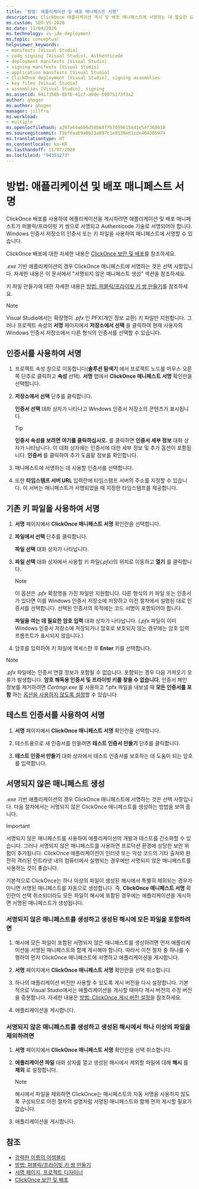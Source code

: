 ```yaml
---
title: '방법: 애플리케이션 및 배포 매니페스트 서명'
description: ClickOnce 애플리케이션 게시 및 배포 매니페스트에 서명하는 데 필요한 요구 사항에 대해 알아봅니다. .exe 기반 애플리케이션에서는 서명이 선택 사항입니다.
ms.custom: SEO-VS-2020
ms.date: 11/04/2016
ms.technology: vs-ide-deployment
ms.topic: conceptual
helpviewer_keywords:
- manifests [Visual Studio]
- code signing [Visual Studio], Authenticode
- deployment manifests [Visual Studio]
- signing manifests [Visual Studio]
- application manifests [Visual Studio]
- ClickOnce deployment [Visual Studio], signing assemblies
- key files [Visual Studio]
- assemblies [Visual Studio], signing
ms.assetid: 64173505-8bfb-41cf-a0de-b9075173f3a2
author: ghogen
ms.author: ghogen
manager: jillfra
ms.workload:
- multiple
ms.openlocfilehash: a267a64a6b6d59b64ffb70596154d1e54f368410
ms.sourcegitcommit: 75bfdaab9a8b23a097c1e8538ed1cde404305974
ms.translationtype: HT
ms.contentlocale: ko-KR
ms.lasthandoff: 11/07/2020
ms.locfileid: "94351273"
---
```

# <a name="how-to-sign-application-and-deployment-manifests"></a>방법: 애플리케이션 및 배포 매니페스트 서명

ClickOnce 배포를 사용하여 애플리케이션을 게시하려면 애플리케이션 및 배포 매니페스트가 퍼블릭/프라이빗 키 쌍으로 서명되고 Authenticode 기술로 서명되어야 합니다. Windows 인증서 저장소의 인증서 또는 키 파일을 사용하여 매니페스트에 서명할 수 있습니다.

ClickOnce 배포에 대한 자세한 내용은 [ClickOnce 보안 및 배포](../deployment/clickonce-security-and-deployment.md)를 참조하세요.

*.exe* 기반 애플리케이션의 경우 ClickOnce 매니페스트에 서명하는 것은 선택 사항입니다. 자세한 내용은 이 문서에서 "서명되지 않은 매니페스트 생성" 섹션을 참조하세요.

키 파일 만들기에 대한 자세한 내용은 [방법: 퍼블릭/프라이빗 키 쌍 만들기](/dotnet/framework/app-domains/how-to-create-a-public-private-key-pair)를 참조하세요.

> [!NOTE]
> Visual Studio에서는 확장명이 *.pfx* 인 PFX(개인 정보 교환) 키 파일만 지원합니다. 그러나 프로젝트 속성의 **서명** 페이지에서 **저장소에서 선택** 을 클릭하여 현재 사용자의 Windows 인증서 저장소에서 다른 형식의 인증서를 선택할 수 있습니다.

## <a name="sign-using-a-certificate"></a>인증서를 사용하여 서명

1. 프로젝트 속성 창으로 이동합니다(**솔루션 탐색기** 에서 프로젝트 노드를 마우스 오른쪽 단추로 클릭하고 **속성** 선택). **서명** 탭에서 **ClickOnce 매니페스트 서명** 확인란을 선택합니다.

2. **저장소에서 선택** 단추를 클릭합니다.

     **인증서 선택** 대화 상자가 나타나고 Windows 인증서 저장소의 콘텐츠가 표시됩니다.

    > [!TIP]
    > **인증서 속성을 보려면 여기를 클릭하십시오.** 를 클릭하면 **인증서 세부 정보** 대화 상자가 나타납니다. 이 대화 상자에는 인증서에 대한 세부 정보 및 추가 옵션이 포함됩니다. **인증서** 를 클릭하여 추가 도움말 정보를 확인합니다.

3. 매니페스트에 서명하는 데 사용할 인증서를 선택합니다.

4. 또한 **타임스탬프 서버 URL** 입력란에 타임스탬프 서버의 주소를 지정할 수 있습니다. 이 서버는 매니페스트가 서명되었을 때 지정한 타임스탬프를 제공합니다.

## <a name="sign-using-an-existing-key-file"></a>기존 키 파일을 사용하여 서명

1. **서명** 페이지에서 **ClickOnce 매니페스트 서명** 확인란을 선택합니다.

2. **파일에서 선택** 단추를 클릭합니다.

     **파일 선택** 대화 상자가 나타납니다.

3. **파일 선택** 대화 상자에서 사용할 키 파일(*.pfx*)의 위치로 이동하고 **열기** 를 클릭합니다.

    > [!NOTE]
    > 이 옵션은 *.pfx* 확장명을 가진 파일만 지원합니다. 다른 형식의 키 파일 또는 인증서가 있다면 이를 Windows 인증서 저장소에 저장하고 이전 절차에서 설명된 대로 인증서를 선택합니다. 선택된 인증서의 목적에는 코드 서명이 포함되어야 합니다.

     **파일을 여는 데 필요한 암호 입력** 대화 상자가 나타납니다. (*.pfx* 파일이 이미 Windows 인증서 저장소에 저장되거나 암호로 보호되지 않는 경우에는 암호 입력 프롬프트가 표시되지 않습니다.)

4. 암호를 입력하여 키 파일에 액세스한 후 **Enter** 키를 선택합니다.

> [!NOTE]
> *.pfx* 파일에는 인증서 연결 정보가 포함될 수 없습니다. 포함되는 경우 다음 가져오기 오류가 발생합니다. **암호 해독용 인증서 및 프라이빗 키를 찾을 수 없습니다**. 인증서 체인 정보를 제거하려면 *Certmgr.exe* 를 사용하고 *.pfx 파일을 내보낼 때 **모든 인증서를 포함** 하는 [옵션을 사용하지 않도록 설정](/previous-versions/aa730868(v=vs.80))할 수 있습니다.

## <a name="sign-using-a-test-certificate"></a>테스트 인증서를 사용하여 서명

1. **서명** 페이지에서 **ClickOnce 매니페스트 서명** 확인란을 선택합니다.

2. 테스트용으로 새 인증서를 만들려면 **테스트 인증서 만들기** 단추를 클릭합니다.

3. **테스트 인증서 만들기** 대화 상자에서 테스트 인증서를 보호하는 데 도움이 되는 암호를 입력합니다.

## <a name="generate-unsigned-manifests"></a>서명되지 않은 매니페스트 생성

*.exe* 기반 애플리케이션의 경우 ClickOnce 매니페스트에 서명하는 것은 선택 사항입니다. 다음 절차에서는 서명되지 않은 ClickOnce 매니페스트를 생성하는 방법을 보여 줍니다.

> [!IMPORTANT]
> 서명되지 않은 매니페스트를 사용하여 애플리케이션의 개발과 테스트를 간소화할 수 있습니다. 그러나 서명되지 않은 매니페스트를 사용하면 프로덕션 환경에 상당한 보안 위험이 추가됩니다. ClickOnce 애플리케이션이 인터넷 또는 악성 코드의 기타 출처와 완전히 격리된 인트라넷 내의 컴퓨터에서 실행되는 경우에만 서명되지 않은 매니페스트를 사용하는 것이 좋습니다.

기본적으로 ClickOnce는 하나 이상의 파일이 생성된 해시에서 특별히 제외되는 경우가 아니면 서명된 매니페스트를 자동으로 생성합니다. 즉, **ClickOnce 매니페스트 서명** 확인란이 선택 취소되더라도 모든 파일이 해시에 포함된 경우에는 애플리케이션을 게시하면 서명된 매니페스트가 생성됩니다.

### <a name="to-generate-unsigned-manifests-and-include-all-files-in-the-generated-hash"></a>서명되지 않은 매니페스트를 생성하고 생성된 해시에 모든 파일을 포함하려면

1. 해시에 모든 파일이 포함된 서명되지 않은 매니페스트를 생성하려면 먼저 애플리케이션을 서명된 매니페스트와 함께 게시해야 합니다. 따라서 이전 절차 중 하나를 수행하여 먼저 ClickOnce 매니페스트에 서명하고 애플리케이션을 게시합니다.

2. **서명** 페이지에서 **ClickOnce 매니페스트 서명** 확인란을 선택 취소합니다.

3. 하나의 애플리케이션 버전만 사용할 수 있도록 게시 버전을 다시 설정합니다. 기본적으로 Visual Studio에서는 애플리케이션을 게시할 때마다 게시 버전의 수정 버전을 증분합니다. 자세한 내용은 [방법: ClickOnce 게시 버전 설정](../deployment/how-to-set-the-clickonce-publish-version.md)을 참조하세요.

4. 애플리케이션을 게시합니다.

### <a name="to-generate-unsigned-manifests-and-exclude-one-or-more-files-from-the-generated-hash"></a>서명되지 않은 매니페스트를 생성하고 생성된 해시에서 하나 이상의 파일을 제외하려면

1. **서명** 페이지에서 **ClickOnce 매니페스트 서명** 확인란을 선택 취소합니다.

2. **애플리케이션 파일** 대화 상자를 열고 생성된 해시에서 제외할 파일에 대해 **해시** 를 **제외** 로 설정합니다.

    > [!NOTE]
    > 해시에서 파일을 제외하면 ClickOnce는 매시페스트의 자동 서명을 사용하지 않도록 구성되므로 이전 절차의 설명처럼 서명된 매니페스트와 함께 먼저 게시할 필요가 없습니다.

3. 애플리케이션을 게시합니다.

## <a name="see-also"></a>참조

- [강력한 이름의 어셈블리](/dotnet/framework/app-domains/strong-named-assemblies)
- [방법: 퍼블릭/프라이빗 키 쌍 만들기](/dotnet/framework/app-domains/how-to-create-a-public-private-key-pair)
- [서명 페이지, 프로젝트 디자이너](../ide/reference/signing-page-project-designer.md)
- [ClickOnce 보안 및 배포](../deployment/clickonce-security-and-deployment.md)
